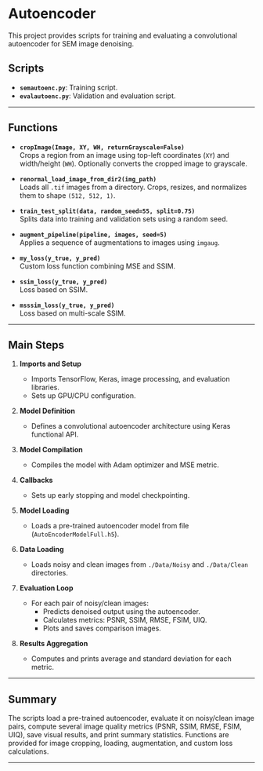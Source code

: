 # Autoencoder

This project provides scripts for training and evaluating a convolutional autoencoder for SEM image denoising.

## Scripts

- **`semautoenc.py`**: Training script.
- **`evalautoenc.py`**: Validation and evaluation script.

---

## Functions

- **`cropImage(Image, XY, WH, returnGrayscale=False)`**  
    Crops a region from an image using top-left coordinates (`XY`) and width/height (`WH`). Optionally converts the cropped image to grayscale.

- **`renormal_load_image_from_dir2(img_path)`**  
    Loads all `.tif` images from a directory. Crops, resizes, and normalizes them to shape `(512, 512, 1)`.

- **`train_test_split(data, random_seed=55, split=0.75)`**  
    Splits data into training and validation sets using a random seed.

- **`augment_pipeline(pipeline, images, seed=5)`**  
    Applies a sequence of augmentations to images using `imgaug`.

- **`my_loss(y_true, y_pred)`**  
    Custom loss function combining MSE and SSIM.

- **`ssim_loss(y_true, y_pred)`**  
    Loss based on SSIM.

- **`msssim_loss(y_true, y_pred)`**  
    Loss based on multi-scale SSIM.

---

## Main Steps

1. **Imports and Setup**  
     - Imports TensorFlow, Keras, image processing, and evaluation libraries.
     - Sets up GPU/CPU configuration.

2. **Model Definition**  
     - Defines a convolutional autoencoder architecture using Keras functional API.

3. **Model Compilation**  
     - Compiles the model with Adam optimizer and MSE metric.

4. **Callbacks**  
     - Sets up early stopping and model checkpointing.

5. **Model Loading**  
     - Loads a pre-trained autoencoder model from file (`AutoEncoderModelFull.h5`).

6. **Data Loading**  
     - Loads noisy and clean images from `./Data/Noisy` and `./Data/Clean` directories.

7. **Evaluation Loop**  
     - For each pair of noisy/clean images:
         - Predicts denoised output using the autoencoder.
         - Calculates metrics: PSNR, SSIM, RMSE, FSIM, UIQ.
         - Plots and saves comparison images.

8. **Results Aggregation**  
     - Computes and prints average and standard deviation for each metric.

---

## Summary

The scripts load a pre-trained autoencoder, evaluate it on noisy/clean image pairs, compute several image quality metrics (PSNR, SSIM, RMSE, FSIM, UIQ), save visual results, and print summary statistics. Functions are provided for image cropping, loading, augmentation, and custom loss calculations.

---
